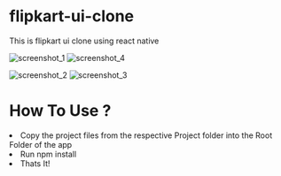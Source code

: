# flipkart-ui-clone
This is flipkart ui clone using react native

![screenshot_1](https://user-images.githubusercontent.com/8606340/44946747-bfce7d00-ae1f-11e8-8948-4efd25d68e29.png)
![screenshot_4](https://user-images.githubusercontent.com/8606340/44946763-07ed9f80-ae20-11e8-8303-e40cc8ca519e.png)

![screenshot_2](https://user-images.githubusercontent.com/8606340/44946753-d8d72e00-ae1f-11e8-898e-e7d3382e9ef8.png)
![screenshot_3](https://user-images.githubusercontent.com/8606340/44946761-03c18200-ae20-11e8-9451-c5667dd5e681.png)

# How To Use ?
<li>Copy the project files from the respective Project folder into the Root Folder of the app</li>
<li>Run npm install</li>
<li>Thats It!</li>
